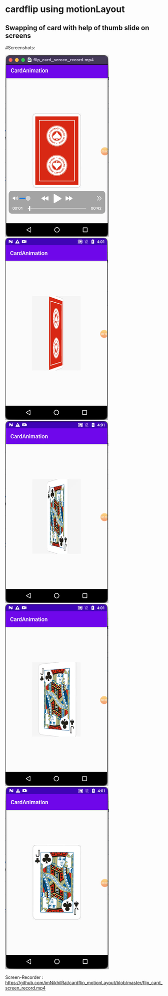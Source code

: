 # cardflip using motionLayout

## Swapping of card with help of thumb slide on screens

#Screenshots:


![Alt text](https://github.com/imNikhilRai/cardflip_motionLayout/blob/646a40444afb9276fe1d45fc1f9b5dbb354c9a01/Screenshot%202022-12-03%20at%201.37.43%20PM.png?raw=true "Image 1")![Alt text](https://github.com/imNikhilRai/cardflip_motionLayout/blob/master/Screenshot%202022-12-03%20at%201.38.59%20PM.png?raw=true "Image 2")![Alt text](https://github.com/imNikhilRai/cardflip_motionLayout/blob/master/Screenshot%202022-12-03%20at%201.38.08%20PM.png?raw=true "Image 3")![Alt text](https://github.com/imNikhilRai/cardflip_motionLayout/blob/master/Screenshot%202022-12-03%20at%201.38.20%20PM.png?raw=true "Image 4")![Alt text](https://github.com/imNikhilRai/cardflip_motionLayout/blob/master/Screenshot%202022-12-03%20at%201.38.33%20PM.png?raw=true "Image 5")




Screen-Recorder :
https://github.com/imNikhilRai/cardflip_motionLayout/blob/master/flip_card_screen_record.mp4

